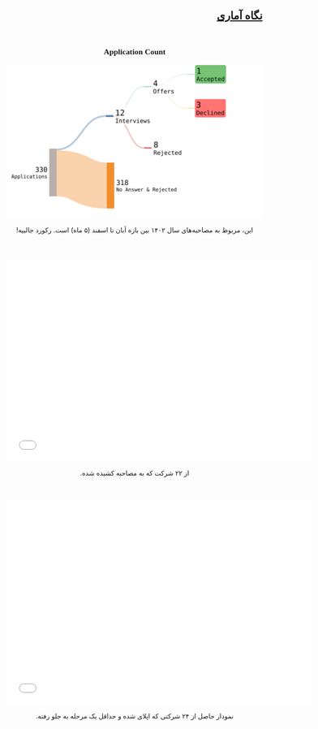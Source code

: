 <h2 id="statistics" dir="rtl"><a class="header" href="#statistics">نگاه آماری</a></h2>

<br />

<center><p style="font-size: 1.1em; font-family:'sens-serif'"><strong>Application Count</strong></p></center>
<img src="./assets/applications.svg">
<center><p dir="rtl" style="font-size: 13px;">این، مربوط به مصاحبه‌های سال ۱۴۰۲ بین بازه آبان تا اسفند (۵ ماه) است. رکورد جالبیه!</p></center>

<br />
<br />

<center><iframe src="./assets/interview_platform.html" style="border:none;" width="600 px" height="400 px"></iframe></center>
<center><p dir="rtl" style="font-size: 13px;">از ۲۲ شرکت که به مصاحبه کشیده شده.</p></center>

<br />
<br />

<center><iframe src="./assets/apply_way.html" style="border:none;" width="600 px" height="400 px"></iframe></center>

<center><p dir="rtl" style="font-size: 13px;">نمودار حاصل از ۲۴ شرکتی که اپلای شده و حداقل یک مرحله به جلو رفته.</p></center>
